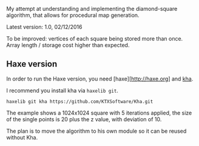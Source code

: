My attempt at understanding and implementing the diamond-square algorithm, that allows for procedural map generation.

Latest version: 1.0, 02/12/2016

To be improved: vertices of each square being stored more than once. Array length / storage cost higher than expected.

## Haxe version
In order to run the Haxe version, you need [haxe][http://haxe.org] and [kha](http://kha.tech).

I recommend you install kha via `haxelib git`.
```
haxelib git kha https://github.com/KTXSoftware/Kha.git
```

The example shows a 1024x1024 square with 5 iterations applied, the size of the single points is 20 plus the z value, with deviation of 10.

The plan is to move the algorithm to his own module so it can be reused without Kha.
